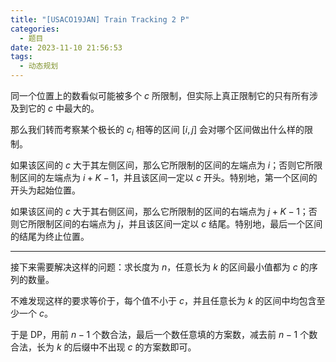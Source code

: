 ```yaml
---
title: "[USACO19JAN] Train Tracking 2 P"
categories:
  - 题目
date: 2023-11-10 21:56:53
tags:
  - 动态规划
---
```

同一个位置上的数看似可能被多个 $c$ 所限制，但实际上真正限制它的只有所有涉及到它的 $c$ 中最大的。

那么我们转而考察某个极长的 $c_i$ 相等的区间 $[i,j]$ 会对哪个区间做出什么样的限制。

如果该区间的 $c$ 大于其左侧区间，那么它所限制的区间的左端点为 $i$；否则它所限制区间的左端点为 $i+K-1$，并且该区间一定以 $c$ 开头。特别地，第一个区间的开头为起始位置。

如果该区间的 $c$ 大于其右侧区间，那么它所限制的区间的右端点为 $j+K-1$；否则它所限制区间的右端点为 $j$，并且该区间一定以 $c$ 结尾。特别地，最后一个区间的结尾为终止位置。

---

接下来需要解决这样的问题：求长度为 $n$，任意长为 $k$ 的区间最小值都为 $c$ 的序列的数量。

不难发现这样的要求等价于，每个值不小于 $c$，并且任意长为 $k$ 的区间中均包含至少一个 $c$。

于是 DP，用前 $n-1$ 个数合法，最后一个数任意填的方案数，减去前 $n-1$ 个数合法，长为 $k$ 的后缀中不出现 $c$ 的方案数即可。